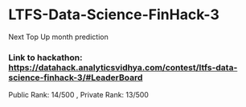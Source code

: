 # LTFS-Data-Science-FinHack-3
Next Top Up month prediction

### Link to hackathon: https://datahack.analyticsvidhya.com/contest/ltfs-data-science-finhack-3/#LeaderBoard

Public Rank: 14/500 ,
Private Rank: 13/500
